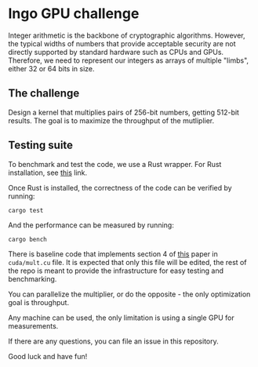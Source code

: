 # Ingo GPU challenge

Integer arithmetic is the backbone of cryptographic algorithms. However, the typical widths of numbers that provide acceptable security are not directly supported by standard hardware such as CPUs and GPUs. Therefore, we need to represent our integers as arrays of multiple "limbs", either 32 or 64 bits in size.

## The challenge

Design a kernel that multiplies pairs of 256-bit numbers, getting 512-bit results. The goal is to maximize the throughput of the mutliplier.

## Testing suite

To benchmark and test the code, we use a Rust wrapper. For Rust installation, see [this](https://www.rust-lang.org/tools/install) link.

Once Rust is installed, the correctness of the code can be verified by running:

```
cargo test
```

And the performance can be measured by running:

```
cargo bench
```

There is baseline code that implements section 4 of [this](http://www.acsel-lab.com/arithmetic/arith23/data/1616a047.pdf) paper in `cuda/mult.cu` file. It is expected that only this file will be edited, the rest of the repo is meant to provide the infrastructure for easy testing and benchmarking.

You can parallelize the multiplier, or do the opposite - the only optimization goal is throughput.

Any machine can be used, the only limitation is using a single GPU for measurements.

If there are any questions, you can file an issue in this repository.

Good luck and have fun!
